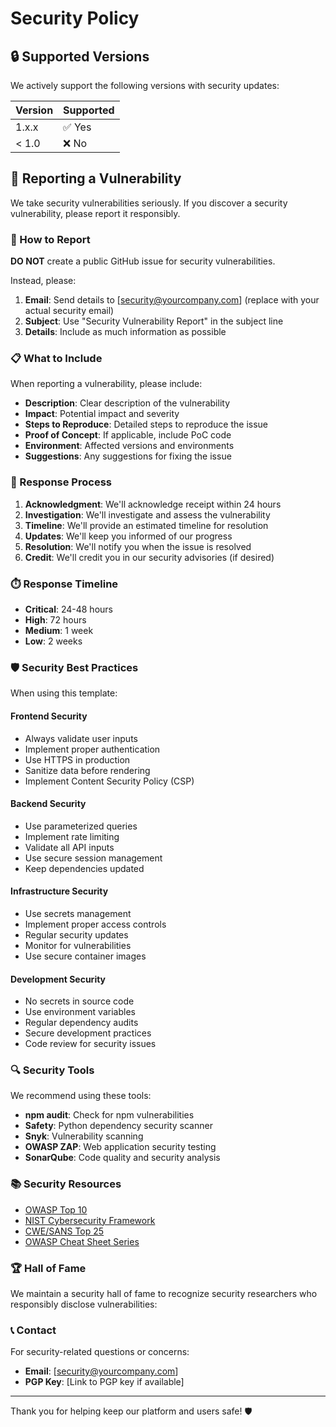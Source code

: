 # Security Policy

## 🔒 Supported Versions

We actively support the following versions with security updates:

| Version | Supported          |
| ------- | ------------------ |
| 1.x.x   | ✅ Yes             |
| < 1.0   | ❌ No              |

## 🚨 Reporting a Vulnerability

We take security vulnerabilities seriously. If you discover a security vulnerability, please report it responsibly.

### 📧 How to Report

**DO NOT** create a public GitHub issue for security vulnerabilities.

Instead, please:

1. **Email**: Send details to [security@yourcompany.com] (replace with your actual security email)
2. **Subject**: Use "Security Vulnerability Report" in the subject line
3. **Details**: Include as much information as possible

### 📋 What to Include

When reporting a vulnerability, please include:

- **Description**: Clear description of the vulnerability
- **Impact**: Potential impact and severity
- **Steps to Reproduce**: Detailed steps to reproduce the issue
- **Proof of Concept**: If applicable, include PoC code
- **Environment**: Affected versions and environments
- **Suggestions**: Any suggestions for fixing the issue

### 🔄 Response Process

1. **Acknowledgment**: We'll acknowledge receipt within 24 hours
2. **Investigation**: We'll investigate and assess the vulnerability
3. **Timeline**: We'll provide an estimated timeline for resolution
4. **Updates**: We'll keep you informed of our progress
5. **Resolution**: We'll notify you when the issue is resolved
6. **Credit**: We'll credit you in our security advisories (if desired)

### ⏱️ Response Timeline

- **Critical**: 24-48 hours
- **High**: 72 hours
- **Medium**: 1 week
- **Low**: 2 weeks

### 🛡️ Security Best Practices

When using this template:

#### Frontend Security
- Always validate user inputs
- Implement proper authentication
- Use HTTPS in production
- Sanitize data before rendering
- Implement Content Security Policy (CSP)

#### Backend Security
- Use parameterized queries
- Implement rate limiting
- Validate all API inputs
- Use secure session management
- Keep dependencies updated

#### Infrastructure Security
- Use secrets management
- Implement proper access controls
- Regular security updates
- Monitor for vulnerabilities
- Use secure container images

#### Development Security
- No secrets in source code
- Use environment variables
- Regular dependency audits
- Secure development practices
- Code review for security issues

### 🔍 Security Tools

We recommend using these tools:

- **npm audit**: Check for npm vulnerabilities
- **Safety**: Python dependency security scanner
- **Snyk**: Vulnerability scanning
- **OWASP ZAP**: Web application security testing
- **SonarQube**: Code quality and security analysis

### 📚 Security Resources

- [OWASP Top 10](https://owasp.org/www-project-top-ten/)
- [NIST Cybersecurity Framework](https://www.nist.gov/cyberframework)
- [CWE/SANS Top 25](https://cwe.mitre.org/top25/)
- [OWASP Cheat Sheet Series](https://cheatsheetseries.owasp.org/)

### 🏆 Hall of Fame

We maintain a security hall of fame to recognize security researchers who responsibly disclose vulnerabilities:

<!-- Security researchers will be listed here -->

### 📞 Contact

For security-related questions or concerns:
- **Email**: [security@yourcompany.com]
- **PGP Key**: [Link to PGP key if available]

---

Thank you for helping keep our platform and users safe! 🛡️
